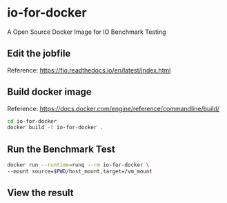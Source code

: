 # io-for-docker
A Open Source Docker Image for IO Benchmark Testing

## Edit the jobfile
Reference: https://fio.readthedocs.io/en/latest/index.html


## Build docker image
Reference: https://docs.docker.com/engine/reference/commandline/build/
```bash
cd io-for-docker
docker build -t io-for-docker .
```
## Run the Benchmark Test

```bash
docker run --runtime=runq --rm io-for-docker \
--mount source=$PWD/host_mount,target=/vm_mount
```

## View the result